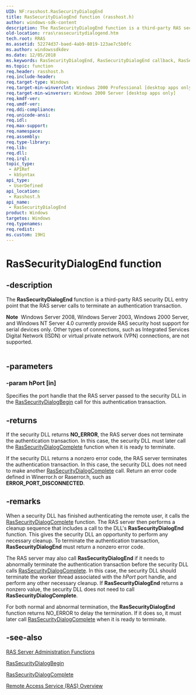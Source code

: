```yaml
---
UID: NF:rasshost.RasSecurityDialogEnd
title: RasSecurityDialogEnd function (rasshost.h)
author: windows-sdk-content
description: The RasSecurityDialogEnd function is a third-party RAS security DLL entry point that the RAS server calls to terminate an authentication transaction.
old-location: rras\rassecuritydialogend.htm
tech.root: RRAS
ms.assetid: 52274d37-baed-4ab9-8019-123ae7c5b0fc
ms.author: windowssdkdev
ms.date: 12/05/2018
ms.keywords: RasSecurityDialogEnd, RasSecurityDialogEnd callback, RasSecurityDialogEnd callback function [RAS], _ras_rassecuritydialogend, rasshost/RasSecurityDialogEnd, rras.rassecuritydialogend
ms.topic: function
req.header: rasshost.h
req.include-header: 
req.target-type: Windows
req.target-min-winverclnt: Windows 2000 Professional [desktop apps only]
req.target-min-winversvr: Windows 2000 Server [desktop apps only]
req.kmdf-ver: 
req.umdf-ver: 
req.ddi-compliance: 
req.unicode-ansi: 
req.idl: 
req.max-support: 
req.namespace: 
req.assembly: 
req.type-library: 
req.lib: 
req.dll: 
req.irql: 
topic_type:
 - APIRef
 - kbSyntax
api_type:
 - UserDefined
api_location:
 - Rasshost.h
api_name:
 - RasSecurityDialogEnd
product: Windows
targetos: Windows
req.typenames: 
req.redist: 
ms.custom: 19H1
---
```


# RasSecurityDialogEnd function


## -description


The 
<b>RasSecurityDialogEnd</b> function is a third-party RAS security DLL entry point that the RAS server calls to terminate an authentication transaction.
<div class="alert"><b>Note</b>  Windows Server 2008, 
  Windows Server 2003,
  Windows 2000 Server, and
  Windows NT Server 4.0 currently provide RAS security host support for serial devices only. Other types of connections, such as Integrated Services Digital Network (ISDN) or virtual private network (VPN) connections, are not supported.</div><div> </div>

## -parameters




### -param hPort [in]

Specifies the port handle that the RAS server passed to the security DLL in the 
<a href="https://msdn.microsoft.com/19f4591b-ecae-478b-b110-c0d88c72f7eb">RasSecurityDialogBegin</a> call for this authentication transaction.


## -returns



If the security DLL returns <b>NO_ERROR</b>, the RAS server does not terminate the authentication transaction. In this case, the security DLL must later call the 
<a href="https://msdn.microsoft.com/9ebe8b85-7500-405f-98c2-6f51f3339629">RasSecurityDialogComplete</a> function when it is ready to terminate.

If the security DLL returns a nonzero error code, the RAS server terminates the authentication transaction. In this case, the security DLL does not need to make another 
<a href="https://msdn.microsoft.com/9ebe8b85-7500-405f-98c2-6f51f3339629">RasSecurityDialogComplete</a> call. Return an error code defined in Winerror.h or Raserror.h, such as <b>ERROR_PORT_DISCONNECTED</b>.




## -remarks



When a security DLL has finished authenticating the remote user, it calls the 
<a href="https://msdn.microsoft.com/9ebe8b85-7500-405f-98c2-6f51f3339629">RasSecurityDialogComplete</a> function. The RAS server then performs a cleanup sequence that includes a call to the DLL's 
<b>RasSecurityDialogEnd</b> function. This gives the security DLL an opportunity to perform any necessary cleanup. To terminate the authentication transaction, 
<b>RasSecurityDialogEnd</b> must return a nonzero error code.

The RAS server may also call 
<b>RasSecurityDialogEnd</b> if it needs to abnormally terminate the authentication transaction before the security DLL calls 
<a href="https://msdn.microsoft.com/9ebe8b85-7500-405f-98c2-6f51f3339629">RasSecurityDialogComplete</a>. In this case, the security DLL should terminate the worker thread associated with the <i>hPort</i> port handle, and perform any other necessary cleanup. If 
<b>RasSecurityDialogEnd</b> returns a nonzero value, the security DLL does not need to call 
<b>RasSecurityDialogComplete</b>.

For both normal and abnormal termination, the 
<b>RasSecurityDialogEnd</b> function returns NO_ERROR to delay the termination. If it does so, it must later call 
<a href="https://msdn.microsoft.com/9ebe8b85-7500-405f-98c2-6f51f3339629">RasSecurityDialogComplete</a> when it is ready to terminate.




## -see-also




<a href="https://msdn.microsoft.com/44c000d7-2bb6-4fd8-ac5f-9d3850d857a0">RAS Server Administration Functions</a>



<a href="https://msdn.microsoft.com/19f4591b-ecae-478b-b110-c0d88c72f7eb">RasSecurityDialogBegin</a>



<a href="https://msdn.microsoft.com/9ebe8b85-7500-405f-98c2-6f51f3339629">RasSecurityDialogComplete</a>



<a href="https://msdn.microsoft.com/5016fa0b-72eb-484e-b8d7-af9de2e25689">Remote Access Service (RAS) Overview</a>
 

 

